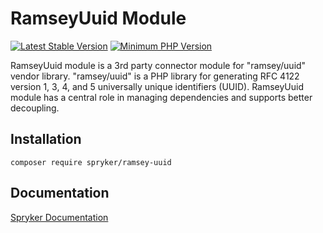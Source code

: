 # RamseyUuid Module
[![Latest Stable Version](https://poser.pugx.org/spryker/ramsey-uuid/v/stable.svg)](https://packagist.org/packages/spryker/ramsey-uuid)
[![Minimum PHP Version](https://img.shields.io/badge/php-%3E%3D%207.3-8892BF.svg)](https://php.net/)

RamseyUuid module is a 3rd party connector module for "ramsey/uuid" vendor library.
"ramsey/uuid" is a PHP library for generating RFC 4122 version 1, 3, 4, and 5 universally unique identifiers (UUID).
RamseyUuid module has a central role in managing dependencies and supports better decoupling.

## Installation

```
composer require spryker/ramsey-uuid
```

## Documentation

[Spryker Documentation](https://academy.spryker.com/developing_with_spryker/module_guide/modules.html)
